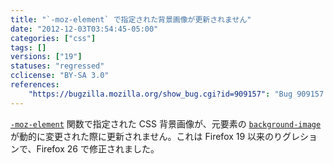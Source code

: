 ```yaml
---
title: "`-moz-element` で指定された背景画像が更新されません"
date: "2012-12-03T03:54:45-05:00"
categories: ["css"]
tags: []
versions: ["19"]
statuses: "regressed"
cclicense: "BY-SA 3.0"
references:
    "https://bugzilla.mozilla.org/show_bug.cgi?id=909157": "Bug 909157 – -moz-element background fails to update after image reloads"
---
```

[`-moz-element`](https://developer.mozilla.org/ja/docs/Web/CSS/-moz-element) 関数で指定された CSS 背景画像が、元要素の [`background-image`](https://developer.mozilla.org/ja/docs/Web/CSS/background-image) が動的に変更された際に更新されません。これは Firefox 19 以来のりグレションで、Firefox 26 で修正されました。

